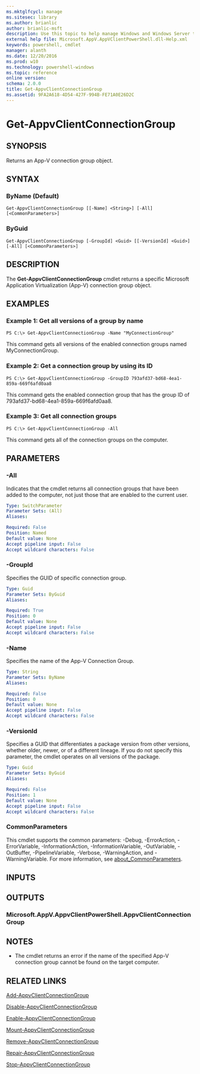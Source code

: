 ```yaml
---
ms.mktglfcycl: manage
ms.sitesec: library
ms.author: brianlic
author: brianlic-msft
description: Use this topic to help manage Windows and Windows Server technologies with Windows PowerShell.
external help file: Microsoft.AppV.AppVClientPowerShell.dll-Help.xml
keywords: powershell, cmdlet
manager: alanth
ms.date: 12/20/2016
ms.prod: w10
ms.technology: powershell-windows
ms.topic: reference
online version: 
schema: 2.0.0
title: Get-AppvClientConnectionGroup
ms.assetid: 9FA2A618-4D54-427F-994B-FE71A0E26D2C
---
```


# Get-AppvClientConnectionGroup

## SYNOPSIS
Returns an App-V connection group object.

## SYNTAX

### ByName (Default)
```
Get-AppvClientConnectionGroup [[-Name] <String>] [-All] [<CommonParameters>]
```

### ByGuid
```
Get-AppvClientConnectionGroup [-GroupId] <Guid> [[-VersionId] <Guid>] [-All] [<CommonParameters>]
```

## DESCRIPTION
The **Get-AppvClientConnectionGroup** cmdlet returns a specific Microsoft Application Virtualization (App-V) connection group object.

## EXAMPLES

### Example 1: Get all versions of a group by name
```
PS C:\> Get-AppvClientConnectionGroup -Name "MyConnectionGroup"
```

This command gets all versions of the enabled connection groups named MyConnectionGroup.

### Example 2: Get a connection group by using its ID
```
PS C:\> Get-AppvClientConnectionGroup -GroupID 793afd37-bd68-4ea1-859a-669f6afd0aa8
```

This command gets the enabled connection group that has the group ID of 793afd37-bd68-4ea1-859a-669f6afd0aa8.

### Example 3: Get all connection groups
```
PS C:\> Get-AppvClientConnectionGroup -All
```

This command gets all of the connection groups on the computer.

## PARAMETERS

### -All
Indicates that the cmdlet returns all connection groups that have been added to the computer, not just those that are enabled to the current user.

```yaml
Type: SwitchParameter
Parameter Sets: (All)
Aliases: 

Required: False
Position: Named
Default value: None
Accept pipeline input: False
Accept wildcard characters: False
```

### -GroupId
Specifies the GUID of specific connection group.

```yaml
Type: Guid
Parameter Sets: ByGuid
Aliases: 

Required: True
Position: 0
Default value: None
Accept pipeline input: False
Accept wildcard characters: False
```

### -Name
Specifies the name of the App-V Connection Group.

```yaml
Type: String
Parameter Sets: ByName
Aliases: 

Required: False
Position: 0
Default value: None
Accept pipeline input: False
Accept wildcard characters: False
```

### -VersionId
Specifies a GUID that differentiates a package version from other versions, whether older, newer, or of a different lineage.
If you do not specify this parameter, the cmdlet operates on all versions of the package.

```yaml
Type: Guid
Parameter Sets: ByGuid
Aliases: 

Required: False
Position: 1
Default value: None
Accept pipeline input: False
Accept wildcard characters: False
```

### CommonParameters
This cmdlet supports the common parameters: -Debug, -ErrorAction, -ErrorVariable, -InformationAction, -InformationVariable, -OutVariable, -OutBuffer, -PipelineVariable, -Verbose, -WarningAction, and -WarningVariable. For more information, see [about_CommonParameters](http://go.microsoft.com/fwlink/?LinkID=113216).

## INPUTS

## OUTPUTS

### Microsoft.AppV.AppvClientPowerShell.AppvClientConnectionGroup

## NOTES
* The cmdlet returns an error if the name of the specified App-V connection group cannot be found on the target computer.

## RELATED LINKS

[Add-AppvClientConnectionGroup](./Add-AppvClientConnectionGroup.md)

[Disable-AppvClientConnectionGroup](./Disable-AppvClientConnectionGroup.md)

[Enable-AppvClientConnectionGroup](./Enable-AppvClientConnectionGroup.md)

[Mount-AppvClientConnectionGroup](./Mount-AppvClientConnectionGroup.md)

[Remove-AppvClientConnectionGroup](./Remove-AppvClientConnectionGroup.md)

[Repair-AppvClientConnectionGroup](./Repair-AppvClientConnectionGroup.md)

[Stop-AppvClientConnectionGroup](./Stop-AppvClientConnectionGroup.md)

